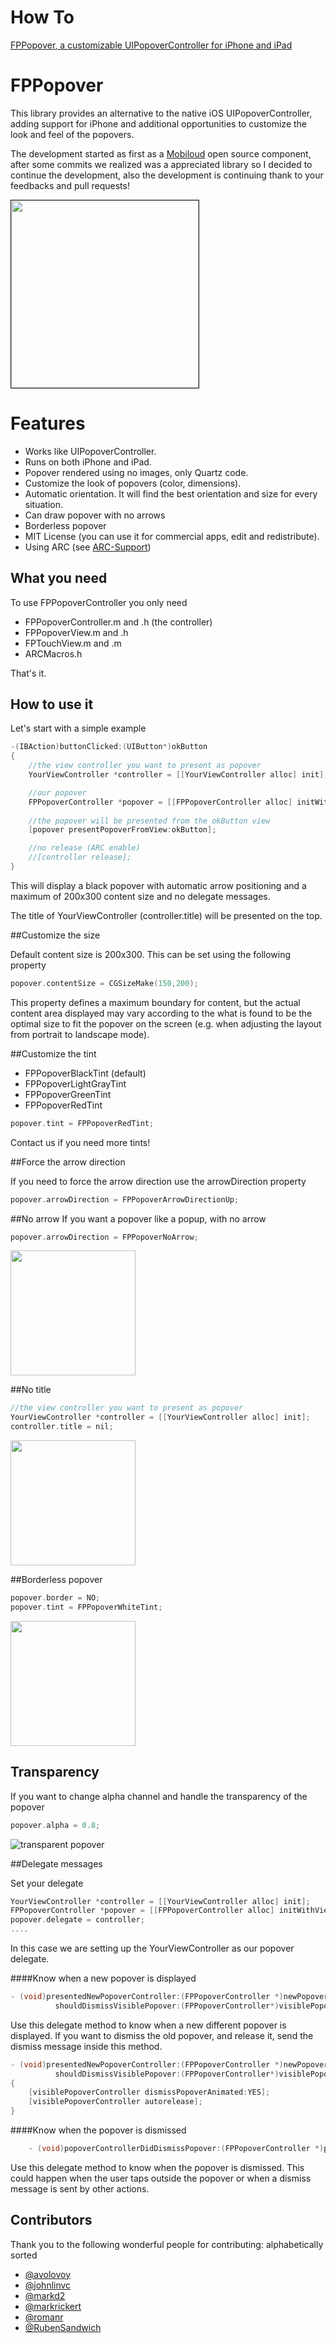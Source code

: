How To
========
<a href="http://www.poeticoding.com/fppopover-a-customizable-uipopovercontroller-for-iphone-and-ipad/">FPPopover, a customizable UIPopoverController for iPhone and iPad</a>

FPPopover
========
This library provides an alternative to the native iOS UIPopoverController, 
adding support for iPhone and additional opportunities to customize the look and feel of the popovers.

The development started as first as a [Mobiloud](http://www.mobiloud.com) open source component, after some commits we realized was a appreciated library so I decided to continue the development, also the development is continuing thank to your feedbacks and pull requests!

<img src="wiki_images/main.png" height=300 border=1>


Features
========

* Works like UIPopoverController.
* Runs on both iPhone and iPad.
* Popover rendered using no images, only Quartz code.
* Customize the look of popovers (color, dimensions).
* Automatic orientation. It will find the best orientation and size for every situation.
* Can draw popover with no arrows
* Borderless popover
* MIT License (you can use it for commercial apps, edit and redistribute).
* Using ARC (see [ARC-Support](https://github.com/50pixels/FPPopover/wiki/ARC-support))

What you need
---

To use FPPopoverController you only need

* FPPopoverController.m and .h    (the controller)
* FPPopoverView.m and .h
* FPTouchView.m and .m
* ARCMacros.h  

That's it.




How to use it
---  

Let's start with a simple example

```objective-c
-(IBAction)buttonClicked:(UIButton*)okButton
{
    //the view controller you want to present as popover
    YourViewController *controller = [[YourViewController alloc] init]; 

    //our popover
    FPPopoverController *popover = [[FPPopoverController alloc] initWithViewController:controller]; 
    
    //the popover will be presented from the okButton view 
    [popover presentPopoverFromView:okButton]; 

    //no release (ARC enable)
    //[controller release];
}
```
    
This will display a black popover with automatic arrow positioning and a maximum of 200x300 content size and no delegate messages.

The title of YourViewController (controller.title) will be presented on the top.

##Customize the size

Default content size is 200x300. This can be set using the following property
```objective-c
popover.contentSize = CGSizeMake(150,200);
```

This property defines a maximum boundary for content, but the actual content area displayed may
vary according to the what is found to be the optimal size to fit the popover on the screen (e.g. when adjusting the layout from portrait to landscape mode).



##Customize the tint

* FPPopoverBlackTint  (default)
* FPPopoverLightGrayTint
* FPPopoverGreenTint
* FPPopoverRedTint

```objective-c
popover.tint = FPPopoverRedTint;
```

Contact us if you need more tints!

##Force the arrow direction

If you need to force the arrow direction use the arrowDirection property

```objective-c
popover.arrowDirection = FPPopoverArrowDirectionUp;
```

##No arrow
If you want a popover like a popup, with no arrow

```objective-c
popover.arrowDirection = FPPopoverNoArrow;
```
<img src="wiki_images/no_arrow.png" height=200>

##No title

```objective-c
//the view controller you want to present as popover
YourViewController *controller = [[YourViewController alloc] init]; 
controller.title = nil;
```

<img src="wiki_images/no_title.png" height=200>

##Borderless popover

```objective-c
popover.border = NO;
popover.tint = FPPopoverWhiteTint;
```

<img src="wiki_images/borderless.png" height=200>

## Transparency 
If you want to change alpha channel and handle the transparency of the popover

```objective-c
popover.alpha = 0.8;
```

![transparent popover](https://raw.github.com/50pixels/FPPopover/master/alpha_popover.png)

##Delegate messages

Set your delegate

```objective-c    
YourViewController *controller = [[YourViewController alloc] init]; 
FPPopoverController *popover = [[FPPopoverController alloc] initWithViewController:controller]; 
popover.delegate = controller;
....
```

In this case we are setting up the YourViewController as our popover delegate.

####Know when a new popover is displayed
```objective-c
- (void)presentedNewPopoverController:(FPPopoverController *)newPopoverController 
          shouldDismissVisiblePopover:(FPPopoverController*)visiblePopoverController;
```

Use this delegate method to know when a new different popover is displayed. If you want to dismiss the old popover, and release it, send the dismiss message inside this method.

```objective-c
- (void)presentedNewPopoverController:(FPPopoverController *)newPopoverController 
          shouldDismissVisiblePopover:(FPPopoverController*)visiblePopoverController
{
    [visiblePopoverController dismissPopoverAnimated:YES];
    [visiblePopoverController autorelease];
}
```

####Know when the popover is dismissed

```objective-c
    - (void)popoverControllerDidDismissPopover:(FPPopoverController *)popoverController;
```

Use this delegate method to know when the popover is dismissed. This could happen when the user taps outside the popover or when a dismiss message is sent by other actions.

## Contributors

Thank you to the following wonderful people for contributing:
alphabetically sorted

 * [@avolovoy](https://github.com/avolovoy)
 * [@johnlinvc](https://github.com/johnlinvc)
 * [@markd2](https://github.com/markd2)
 * [@markrickert](https://github.com/markrickert)
 * [@romanr](https://github.com/romanr)
 * [@RubenSandwich](https://github.com/RubenSandwich)
 
 

